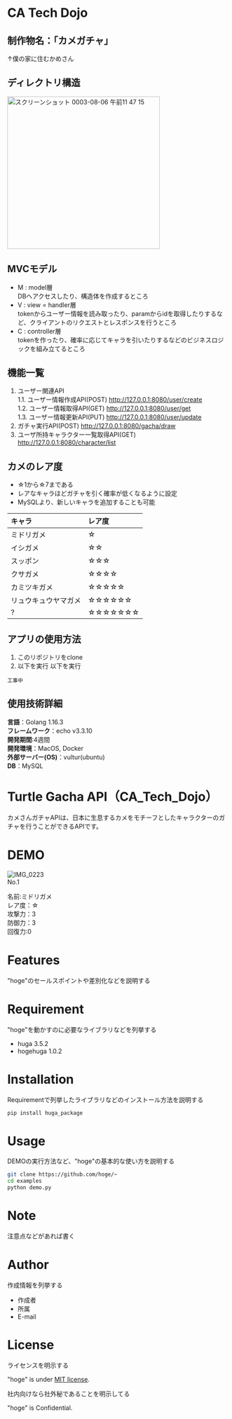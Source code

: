 # CA Tech Dojo
## 制作物名：「カメガチャ」  


↑僕の家に住むかめさん

## ディレクトリ構造
<img width="348" alt="スクリーンショット 0003-08-06 午前11 47 15" src="https://user-images.githubusercontent.com/66200485/128448965-d7221aab-bba7-4bb4-9451-61a886ca71d8.png">

## MVCモデル
- M : model層  
DBへアクセスしたり、構造体を作成するところ  
- V : view = handler層  
tokenからユーザー情報を読み取ったり、paramからidを取得したりするなど、クライアントのリクエストとレスポンスを行うところ  
- C : controller層  
tokenを作ったり、確率に応じてキャラを引いたりするなどのビジネスロジックを組み立てるところ  
 
## 機能一覧
1. ユーザー関連API  
    1.1. ユーザー情報作成API(POST) http://127.0.0.1:8080/user/create  
    1.2. ユーザー情報取得API(GET) http://127.0.0.1:8080/user/get  
    1.3. ユーザー情報更新API(PUT) http://127.0.0.1:8080/user/update  
1. ガチャ実行API(POST) http://127.0.0.1:8080/gacha/draw  
1. ユーザ所持キャラクター一覧取得API(GET) http://127.0.0.1:8080/character/list  

## カメのレア度
- ☆1から☆7まである
- レアなキャラほどガチャを引く確率が低くなるように設定
- MySQLより、新しいキャラを追加することも可能   
 
|キャラ|レア度|  
|:---|:---|  
|ミドリガメ|☆|  
|イシガメ|☆☆|  
|スッポン|☆☆☆|  
|クサガメ|☆☆☆☆|  
|カミツキガメ|☆☆☆☆☆|  
|リュウキュウヤマガメ|☆☆☆☆☆☆|  
|?|☆☆☆☆☆☆☆|  

## アプリの使用方法
1. このリポジトリをclone
2. 以下を実行
以下を実行
```
工事中
```

## 使用技術詳細
**言語**：Golang 1.16.3  
**フレームワーク**：echo v3.3.10  
**開発期間**:4週間  
**開発環境**：MacOS, Docker  
**外部サーバー(OS)**：vultur(ubuntu)  
**DB**：MySQL  





# Turtle Gacha API（CA_Tech_Dojo）
 
カメさんガチャAPIは、日本に生息するカメをモチーフとしたキャラクターのガチャを行うことができるAPIです。
 
# DEMO
 ![IMG_0223](https://user-images.githubusercontent.com/66200485/128810672-bc73e645-3abb-410c-bc3b-20dd6d759883.JPG)
<example>  
No.1   

名前:ミドリガメ  
レア度：☆  
攻撃力：3  
防御力：3  
回復力:0  

# Features
 
"hoge"のセールスポイントや差別化などを説明する
 
# Requirement
 
"hoge"を動かすのに必要なライブラリなどを列挙する
 
* huga 3.5.2
* hogehuga 1.0.2
 
# Installation
 
Requirementで列挙したライブラリなどのインストール方法を説明する
 
```bash
pip install huga_package
```
 
# Usage
 
DEMOの実行方法など、"hoge"の基本的な使い方を説明する
 
```bash
git clone https://github.com/hoge/~
cd examples
python demo.py
```
 
# Note
 
注意点などがあれば書く
 
# Author
 
作成情報を列挙する
 
* 作成者
* 所属
* E-mail
 
# License
ライセンスを明示する
 
"hoge" is under [MIT license](https://en.wikipedia.org/wiki/MIT_License).
 
社内向けなら社外秘であることを明示してる
 
"hoge" is Confidential.
